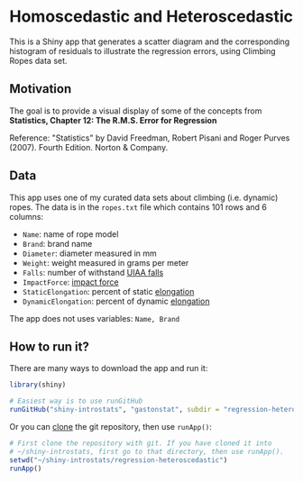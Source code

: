 # Homoscedastic and Heteroscedastic

This is a Shiny app that generates a scatter diagram and the corresponding histogram of residuals to illustrate the regression errors, using Climbing Ropes data set.


## Motivation

The goal is to provide a visual display of some of the concepts from __Statistics, Chapter 12: The R.M.S. Error for Regression__

Reference: "Statistics" by David Freedman, Robert Pisani and Roger Purves (2007). Fourth Edition. Norton & Company.


## Data

This app uses one of my curated data sets about climbing (i.e. dynamic) ropes. The data is in the `ropes.txt` file which contains 101 rows and 6 columns: 

- `Name`: name of rope model
- `Brand`: brand name
- `Diameter`: diameter measured in mm
- `Weight`: weight measured in grams per meter 
- `Falls`: number of withstand [UIAA falls](http://www.rockandice.com/lates-news/Climb-Safe-fall-factors-explained)
- `ImpactForce`: [impact force](https://www.petzl.com/en/Sport/Fall-factor-and-impact-force---theory?ProductName=ARIAL-9-5-mm#.Vt-KFpMrL2Q)
- `StaticElongation`: percent of static [elongation](https://www.petzl.com/en/Sport/Elongation?ProductName=JAVA-10-3-mm#.Vt-KUZMrL2Q)
- `DynamicElongation`: percent of dynamic [elongation](https://www.petzl.com/en/Sport/Elongation?ProductName=JAVA-10-3-mm#.Vt-KUZMrL2Q)

The app does not uses variables: `Name, Brand`


## How to run it?

There are many ways to download the app and run it:

```R
library(shiny)

# Easiest way is to use runGitHub
runGitHub("shiny-introstats", "gastonstat", subdir = "regression-heteroscedastic")
```

Or you can [clone](http://stackoverflow.com/questions/651038/how-do-you-clone-a-git-repository-into-a-specific-folder) the git repository, then use `runApp()`:

```R
# First clone the repository with git. If you have cloned it into
# ~/shiny-introstats, first go to that directory, then use runApp().
setwd("~/shiny-introstats/regression-heteroscedastic")
runApp()
```
